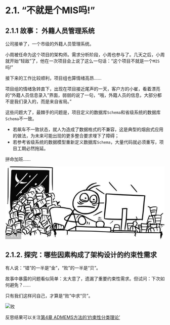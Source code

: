 # 2.1. “不就是个MIS吗!”

## 2.1.1 故事： 外籍人员管理系统

公司接单了，一个市级的外籍人员管理系统。

小周被任命为这个项目的架构师。需求分析阶段，小周也参与了。几天之后，小周就开始“轻敌”了，他在一次项目会上说了这么一句话：“这个项目不就是一个`MIS`吗!”

接下来的工作比较顺利，项目组也算情绪高昂......

项目组的情绪急转直下，出现在项目接近尾声的一天，客户方的小崔，看着漂亮的“外籍人员信息录入”界面，弱弱的说了一句，“哦，外籍人员的信息，大部分都不是我们录入的，而是来自省局。”

这些问题大了，最棘手的问题是，项目定义的数据库`Schema`和省级系统的数据库`Schema`不一致。

- 若飙车不一致状态，就人为造成了数据格式的不兼容，这是典型的烟囱式应用的做法，为未来可能出现的更多整合要求埋下了障碍；
- 若参考省级系统的数据模型重新定义数据库`Schema`，大量代码就必须重写，项目工期必然拖延。

拼命加班......

![拼命加班](images/拼命加班.jpeg)

## 2.1.2. 探究：哪些因素构成了架构设计的约束性需求

有人说：“错”的一半是“金”，“败”的一半是“贝”。

故事中暴露的问题看似简单：太大意了，遗漏了重要约束性需求。但试问：下次如何避免？......

只有我们这样问自己，才算是“败”中求“贝”。

![败](images/败.gif)

反思结果可以关注[第4章 ADMEMS方法的‘约束性分类理论’](/ch4/README.md)
